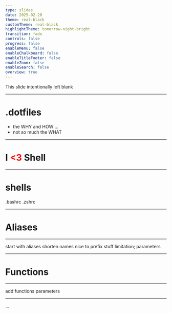 ```yaml
---
type: slides
date: 2025-02-20
theme: real-black
customTheme: real-black
highlightTheme: tomorrow-night-bright
transition: fade
controls: false
progress: false
enableMenu: false
enableChalkboard: false
enableTitleFooter: false
enableZoom: false
enableSearch: false
overview: true
---
```

This slide intentionally left blank
<!-- element class="fragment fade-out" -->

---
# .dotfiles

- the WHY and HOW ...
- not so much the WHAT

---

# I <font color="red">&lt;3</font> Shell

---
# shells
.bashrc
.zshrc

---
# Aliases

---
start with aliases
  shorten names
     nice to prefix stuff
  limitation; parameters 

---
# Functions

---

add functions
   parameters

---

...